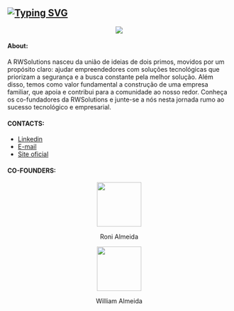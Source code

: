 [![Typing SVG](https://readme-typing-svg.herokuapp.com?font=IBM+Plex+Sans&weight=500&size=18&pause=2500&color=041832&width=435&lines=RW+SOLUTIONS)](https://git.io/typing-svg)
--------------------------------------------------------------------------------------------------------------------------
<div align="center" >
  <img src="https://media.licdn.com/dms/image/D5616AQHkqCn9hO6C7A/profile-displaybackgroundimage-shrink_350_1400/0/1682392572443?e=1687996800&v=beta&t=8xRYErUusOcQWD2D-lHko8VpUOcV5LwKZcE2sY6W6Ic"/>

</div>

<div align="left">
  <h4>About:</h4>
  <p>
  A RWSolutions nasceu da união de ideias de dois primos, movidos por um propósito claro: ajudar empreendedores com soluções
  tecnológicas que priorizam a segurança e a busca constante pela melhor solução. Além disso, temos como valor fundamental a
  construção de uma empresa familiar, que apoia e contribui para a comunidade ao nosso redor. Conheça os co-fundadores da
  RWSolutions e junte-se a nós nesta jornada rumo ao sucesso tecnológico e empresarial.
  </p>
</div>

<div align="left">
  <h4>CONTACTS:</h4>
  <div>
    <ul>
      <li><a href="https://www.linkedin.com/in/rw-solutions-9ab070273" target="_blank">Linkedin</a></li>
      <li><a href="mailto:rwsolutions07@gmail.com" target="_blank">E-mail</a></li>
      <li><a href="https://www.rwsolutions.site.com.br" target="_blank">Site oficial</a></li>
    </ul>
  </div>
</div>


  <h4>CO-FOUNDERS:</h4>
  <div align="center" justify-content="space-between">
  <div display="flex">
    <div widht="100px">
        <img src="https://media.licdn.com/dms/image/D4D35AQEmmzYbZokbug/profile-framedphoto-shrink_100_100/0/1646945963422?e=1682992800&v=beta&t=SwBdBUhhwaF17wogo7uXWDSGBe3B4SzeuteuCwGFZFM" width="100px" heigth="100px"/>
        <p>Roni Almeida</p>
    </div>
    <div widht="100px">
        <img src="https://media.licdn.com/dms/image/C4D03AQHU-Sgz1HYx2Q/profile-displayphoto-shrink_800_800/0/1641243843277?e=1687392000&v=beta&t=M3mdkd7lpfAwWICOgOGBfbWwcW-uYZvW93zjLOCp3oM" width="100px" heigth="100px"/>
        <p>William Almeida</p>
    </div>
   </div>
</div>
